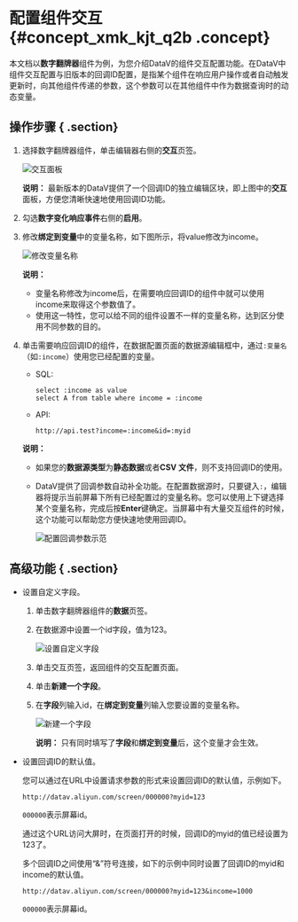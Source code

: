 # 配置组件交互 {#concept_xmk_kjt_q2b .concept}

本文档以**数字翻牌器**组件为例，为您介绍DataV的组件交互配置功能。在DataV中组件交互配置与旧版本的回调ID配置，是指某个组件在响应用户操作或者自动触发更新时，向其他组件传递的参数，这个参数可以在其他组件中作为数据查询时的动态变量。

## 操作步骤 { .section}

1.  选择数字翻牌器组件，单击编辑器右侧的**交互**页签。

    ![交互面板](http://static-aliyun-doc.oss-cn-hangzhou.aliyuncs.com/assets/img/17483/156532193253989_zh-CN.png)

    **说明：** 最新版本的DataV提供了一个回调ID的独立编辑区块，即上图中的**交互**面板，方便您清晰快速地使用回调ID功能。

2.  勾选**数字变化响应事件**右侧的**启用**。
3.  修改**绑定到变量**中的变量名称，如下图所示，将value修改为income。

    ![修改变量名称](http://static-aliyun-doc.oss-cn-hangzhou.aliyuncs.com/assets/img/17483/156532193353990_zh-CN.png)

    **说明：** 

    -   变量名称修改为income后，在需要响应回调ID的组件中就可以使用income来取得这个参数值了。
    -   使用这一特性，您可以给不同的组件设置不一样的变量名称，达到区分使用不同参数的目的。
4.  单击需要响应回调ID的组件，在数据配置页面的数据源编辑框中，通过`:变量名`（如`:income`）使用您已经配置的变量。

    -   SQL:

        ``` {#d7e95}
        select :income as value
        select A from table where income = :income
        ```

    -   API:

        ``` {#d7e101}
        http://api.test?income=:income&id=:myid
        ```

    **说明：** 

    -   如果您的**数据源类型**为**静态数据**或者**CSV 文件**，则不支持回调ID的使用。
    -   DataV提供了回调参数自动补全功能。在配置数据源时，只要键入`:`，编辑器将提示当前屏幕下所有已经配置过的变量名称。您可以使用上下键选择某个变量名称，完成后按**Enter**键确定。当屏幕中有大量交互组件的时候，这个功能可以帮助您方便快速地使用回调ID。

        ![配置回调参数示范](http://static-aliyun-doc.oss-cn-hangzhou.aliyuncs.com/assets/img/17483/156532193353991_zh-CN.png)


## 高级功能 { .section}

-   设置自定义字段。
    1.  单击数字翻牌器组件的**数据**页签。
    2.  在数据源中设置一个id字段，值为123。

        ![设置自定义字段](http://static-aliyun-doc.oss-cn-hangzhou.aliyuncs.com/assets/img/17483/156532193353992_zh-CN.png)

    3.  单击交互页签，返回组件的交互配置页面。
    4.  单击**新建一个字段**。
    5.  在**字段**列输入id，在**绑定到变量**列输入您要设置的变量名称。

        ![新建一个字段](http://static-aliyun-doc.oss-cn-hangzhou.aliyuncs.com/assets/img/17483/156532193353993_zh-CN.png)

        **说明：** 只有同时填写了**字段**和**绑定到变量**后，这个变量才会生效。

-   设置回调ID的默认值。

    您可以通过在URL中设置请求参数的形式来设置回调ID的默认值，示例如下。

    ``` {#d7e212}
    http://datav.aliyun.com/screen/000000?myid=123
    ```

     `000000`表示屏幕id。

    通过这个URL访问大屏时，在页面打开的时候，回调ID的myid的值已经设置为123了。

    多个回调ID之间使用“&”符号连接，如下的示例中同时设置了回调ID的myid和income的默认值。

    ``` {#d7e236}
    http://datav.aliyun.com/screen/000000?myid=123&income=1000
    ```

     `000000`表示屏幕id。


